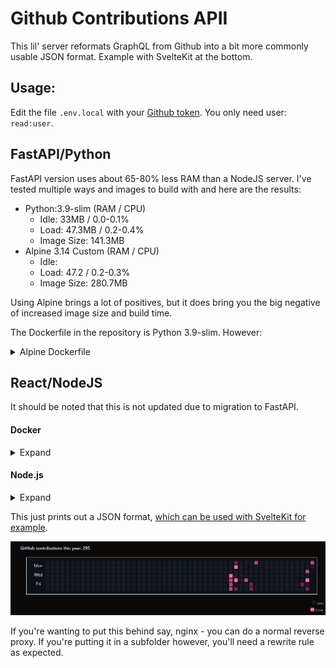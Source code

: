 # Github Contributions APII

This lil' server reformats GraphQL from Github into a bit more commonly usable JSON format. Example with SvelteKit at the bottom.

## Usage:

Edit the file `.env.local` with your [Github token](https://github.com/settings/tokens). You only need user: `read:user`.

## FastAPI/Python

FastAPI version uses about 65-80% less RAM than a NodeJS server. I've tested multiple ways and images to build with and here are the results:

- Python:3.9-slim (RAM / CPU)
  - Idle: 33MB / 0.0-0.1%
  - Load: 47.3MB / 0.2-0.4%
  - Image Size: 141.3MB
- Alpine 3.14 Custom (RAM / CPU)
  - Idle: 
  - Load: 47.2 / 0.2-0.3%
  - Image Size: 280.7MB

Using Alpine brings a lot of positives, but it does bring you the big negative of increased image size and build time.

The Dockerfile in the repository is Python 3.9-slim. However:

<details><summary>Alpine Dockerfile</summary>

```
FROM alpine:latest AS builder-image
RUN apk update && apk add --no-cache \
    python3 \
    python3-dev \
    py3-pip \
    build-base \
    linux-headers \
    libffi-dev \
    openssl-dev

RUN python3 -m venv /home/apiusr/venv
ENV PATH="/home/apiusr/venv/bin:$PATH"
RUN /home/apiusr/venv/bin/pip install --no-cache --upgrade pip setuptools wheel
COPY requirements.txt .
RUN /home/apiusr/venv/bin/pip install --no-cache-dir -r requirements.txt
FROM alpine:latest AS runner-image

RUN apk update && apk add --no-cache \
    python3 \
    py3-pip
RUN adduser -D apiusr

COPY --from=builder-image /home/apiusr/venv /home/apiusr/venv
USER apiusr
RUN mkdir /home/apiusr/code
WORKDIR /home/apiusr/code
COPY . .

EXPOSE 80

ENV PYTHONUNBUFFERED=1
ENV VIRTUAL_ENV=/home/apiusr/venv
ENV PATH="/home/apiusr/venv/bin:$PATH"

CMD ["uvicorn", "app.main:app", "--host", "0.0.0.0", "--port", "80", "--workers", "4"]



```
</details>


## React/NodeJS

It should be noted that this is not updated due to migration to FastAPI.

#### Docker

<details>
  <summary>Expand</summary>
  
`docker build -t githubcontribapi .`

`docker run -d --restart unless-stopped -p 3000:3000 githubcontribapi`

`http://yourip:3000/api/contrib?userName=yourusername`

</details>

#### Node.js

<details>
  <summary>Expand</summary>
  Requires Node.js 16

  `npm i`
  
  `npm run build`

  `node serve`

  `http://yourip/api/contrib?userName=yourusername`
</details>

This just prints out a JSON format, [which can be used with SvelteKit for example](https://github.com/cnoid/svelte-github-contrib).

![image](https://github.com/cnoid/svelte-github-contrib/blob/abcc48695215c51e0b95e378c383155a17a474b3/contrib-api-customizable.png)



If you're wanting to put this behind say, nginx - you can do a normal reverse proxy. If you're putting it in a subfolder however, you'll need a rewrite rule as expected.
